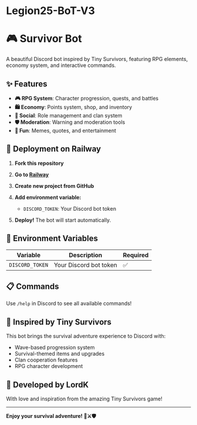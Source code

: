 # Legion25-BoT-V3

# 🎮 Survivor Bot

A beautiful Discord bot inspired by Tiny Survivors, featuring RPG elements, economy system, and interactive commands.

## ✨ Features

- **🎮 RPG System**: Character progression, quests, and battles
- **🛍️ Economy**: Points system, shop, and inventory
- **👥 Social**: Role management and clan system
- **🛡️ Moderation**: Warning and moderation tools
- **🎉 Fun**: Memes, quotes, and entertainment

## 🚀 Deployment on Railway

1. **Fork this repository**
2. **Go to [Railway](https://railway.app)**
3. **Create new project from GitHub**
4. **Add environment variable:**
   - `DISCORD_TOKEN`: Your Discord bot token

5. **Deploy!** The bot will start automatically.

## 🔧 Environment Variables

| Variable | Description | Required |
|----------|-------------|----------|
| `DISCORD_TOKEN` | Your Discord bot token | ✅ |

## 📋 Commands

Use `/help` in Discord to see all available commands!

## 🎯 Inspired by Tiny Survivors

This bot brings the survival adventure experience to Discord with:
- Wave-based progression system
- Survival-themed items and upgrades
- Clan cooperation features
- RPG character development

## 💫 Developed by LordK

With love and inspiration from the amazing Tiny Survivors game!

---

**Enjoy your survival adventure! 🌊⚔️🛡️**
